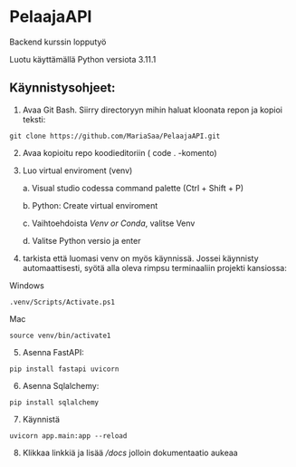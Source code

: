 # PelaajaAPI
Backend kurssin lopputyö

Luotu käyttämällä Python versiota 3.11.1

## Käynnistysohjeet:
1. Avaa Git Bash. Siirry directoryyn mihin haluat kloonata repon ja kopioi teksti:
```
git clone https://github.com/MariaSaa/PelaajaAPI.git 
```
2. Avaa kopioitu repo koodieditoriin ( code . -komento)
3. Luo virtual enviroment (venv)
    
    a. Visual studio codessa command palette (Ctrl + Shift + P)
    
    b. Python: Create virtual enviroment
    
    c. Vaihtoehdoista _Venv or Conda_, valitse Venv
    
    d. Valitse Python versio ja enter
    
4. tarkista että luomasi venv on myös käynnissä. Jossei käynnisty automaattisesti, syötä alla oleva rimpsu terminaaliin projekti kansiossa:

Windows
```
.venv/Scripts/Activate.ps1
```
Mac
```
source venv/bin/activate1
```

5. Asenna FastAPI:
```
pip install fastapi uvicorn
```
6. Asenna Sqlalchemy: 
```
pip install sqlalchemy
```
7. Käynnistä
```
uvicorn app.main:app --reload
```
8. Klikkaa linkkiä ja lisää _/docs_ jolloin dokumentaatio aukeaa 

